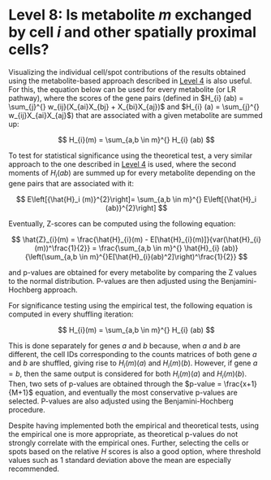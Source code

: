 # Level 8: Is metabolite *m* exchanged by cell *i* and other spatially proximal cells?

Visualizing the individual cell/spot contributions of the results obtained using the metabolite-based approach described in [Level 4](level_4.md) is also useful. For this, the equation below can be used for every metabolite (or LR pathway), where the scores of the gene pairs (defined in $H_{i} (ab) = \sum_{j}^{} w_{ij}(X_{ai}X_{bj} + X_{bi}X_{aj})$ and $H_{i} (a) = \sum_{j}^{} w_{ij}X_{ai}X_{aj}$) that are associated with a given metabolite are summed up:

$$ H_{i}(m) = \sum_{a,b \in m}^{} H_{i} (ab) $$

To test for statistical significance using the theoretical test, a very similar approach to the one described in [Level 4](level_4.md) is used, where the second moments of $H_{i}(ab)$ are summed up for every metabolite depending on the gene pairs that are associated with it:

$$ E\left[{\hat{H}_i (m)}^{2}\right]= \sum_{a,b \in m}^{} E\left[{\hat{H}_i (ab)}^{2}\right] $$

Eventually, Z-scores can be computed using the following equation:

$$ \hat{Z}_{i}(m) = \frac{\hat{H}_{i}(m) - E[\hat{H}_{i}(m)]}{var(\hat{H}_{i}(m))^\frac{1}{2}} = \frac{\sum_{a,b \in m}^{} \hat{H}_{i} (ab)}{\left(\sum_{a,b \in m}^{}E[\hat{H}_{i}(ab)^2]\right)^\frac{1}{2}} $$

and p-values are obtained for every metabolite by comparing the Z values to the normal distribution. P-values are then adjusted using the Benjamini-Hochberg approach.

For significance testing using the empirical test, the following equation is computed in every shuffling iteration:

$$ H_{i}(m) = \sum_{a,b \in m}^{} H_{i} (ab) $$

This is done separately for genes _a_ and _b_ because, when _a_ and _b_ are different, the cell IDs corresponding to the counts matrices of both gene _a_ and _b_ are shuffled, giving rise to $H_i(m)(a)$ and $H_i(m)(b)$. However, if gene $a=b$, then the same output is considered for both $H_i(m)(a)$ and $H_i(m)(b)$. Then, two sets of p-values are obtained through the $p-value = \frac{x+1}{M+1}$ equation, and eventually the most conservative p-values are selected. P-values are also adjusted using the Benjamini-Hochberg procedure.

Despite having implemented both the empirical and theoretical tests, using the empirical one is more appropriate, as theoretical p-values do not strongly correlate with the empirical ones. Further, selecting the cells or spots based on the relative _H_ scores is also a good option, where threshold values such as 1 standard deviation above the mean are especially recommended.
